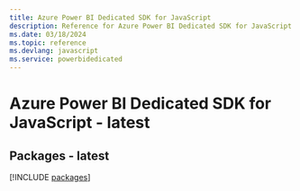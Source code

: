 ```yaml
---
title: Azure Power BI Dedicated SDK for JavaScript
description: Reference for Azure Power BI Dedicated SDK for JavaScript
ms.date: 03/18/2024
ms.topic: reference
ms.devlang: javascript
ms.service: powerbidedicated
---
```

# Azure Power BI Dedicated SDK for JavaScript - latest
## Packages - latest
[!INCLUDE [packages](power-bi-dedicated-index.md)]
